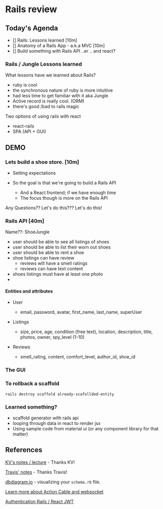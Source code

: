 Rails review
===

## Today's Agenda

- [] Rails: Lessons learned [10m]
- [] Anatomy of a Rails App - a.k.a MVC [10m]
- [] Build something with Rails API ..er .. and react?

### Rails / Jungle Lessons learned

What lessons have we learned about Rails?

- ruby is cool
- the synchronous nature of ruby is more intuitive
- had less time to get familiar with it aka Jungle
- Active record is really cool. (ORM)
- there's good /bad to rails magic

Two options of using rails with react
- react-rails
- SPA (API + GUI)

## DEMO 
### Lets build a shoe store. [10m]

  - Setting expectations

  - So the goal is that we're going to build a Rails API
    + And a React frontend; if we have enough time
    + The focus though is more on the Rails API

Any Questions?? Let's do this??? Let's do this!


### Rails API [40m]

Name??: ShoeJungle

- user should be able to see all listings of shoes
- user should be able to list their worn out shoes
- user should be able to rent a shoe
- shoe listings can have review
  + reviews will have a smell ratings
  + reviews can have text content
- shoes listings must have at least one photo
-

#### Entities and attributes

- User
  + email, password, avatar, first_name, last_name, superUser

- Listings
  + size, price, age, condition (free text), location, description, title, photos, owner, spy_level (1-10)

- Reviews
  + smell_rating, content, comfort_level, author_id, shoe_id


### The GUI



### To rollback a scaffold

`rails destroy scaffold already-scafollded-entity`

### Learned something?

- scaffold generator with rails api
- looping through data in react to render jsx
- Using sample code from material ui (or any component library for that matter)



## References

[KV's notes / lecture](https://web.compass.lighthouselabs.ca/activities/433/lectures/3405) - Thanks KV!

[Travis' notes](https://web.compass.lighthouselabs.ca/activities/433/lectures/3263) - Thanks Travis!

[dbdiagram.io](dbdiagram.io) - visualizing your `schema.rb` file.

[Learn more about Action Cable and websocket](https://medium.com/@dakota.lillie/using-action-cable-with-react-c37df065f296)

[Authentication Rails / React JWT](https://levelup.gitconnected.com/jwt-auth-in-a-react-rails-app-8a7e6ba1ac0)